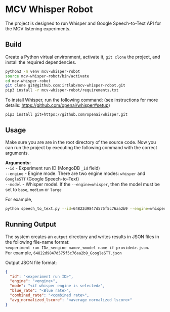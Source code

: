 # MCV Whisper Robot
The project is designed to run Whisper and Google Speech-to-Text API for the MCV listening experiments.

## Build
Create a Python virtual environment, activate it, `git clone` the project, and install the required dependencies.
```bash
python3 -m venv mcv-whisper-robot
source mcv-whisper-robot/bin/activate
cd mcv-whisper-robot
git clone git@github.com:irtlab/mcv-whisper-robot.git
pip3 install -r mcv-whisper-robot/requirements.txt
```

To install Whisper, run the following command: (see instructions for more details: https://github.com/openai/whisper#setup)
```
pip3 install git+https://github.com/openai/whisper.git 
```

## Usage
Make sure you are are in the root directory of the source code. Now you can run the project by executing the following command
with the correct arguments.

**Arguments:**  
`--id`     - Experiment run ID (MongoDB `_id` field)  
`--engine` - Engine mode. There are two engine modes: `whisper` and `GoogleSTT` (Google Speech-to-Text)  
`--model`  - Whisper model. If the `--engine=whisper`, then the model must be set to `base`, `medium` or `large`

For example,
```bash
python speech_to_text.py --id=64822d9847d575f5c76aa2b9 --engine=whisper --model=medium
```

## Running Output
The system creates an `output` directory and writes results in JSON files in the following file-name format:  
`<experiment run ID>_<engine name>_<model name if provided>.json`.  
For example, `64822d9847d575f5c76aa2b9_GoogleSTT.json`

Output JSON file format:
```JSON
{
  "id": "<experiment run ID>",
  "engine": "<engine>",
  "mode": "<if whisper engine is selected>",
  "blue_rate": "<Blue rate>",
  "combined_rate": "<combined rate>",
  "avg_normalized_lscore": "<average normalized lscore>"
}
```

